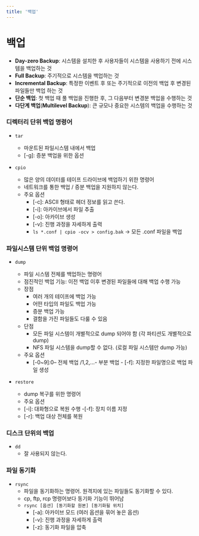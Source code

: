 ```yaml
---
title: '백업'
---
```

# 백업

- **Day-zero Backup**: 시스템을 설치한 후 사용자들이 시스템을 사용하기 전에 시스템을 백업하는 것
- **Full Backup**: 주기적으로 시스템을 백업하는 것
- **Incremental Backup**: 특정한 이벤트 후 또는 주기적으로 이전의 백업 후 변경된 파일들만 백업 하는 것
- **단순 백업**: 첫 백업 때 풀 백업을 진행한 후, 그 다음부터 변경분 백업을 수행하는 것
- **다단계 백업**(**Multilevel Backup**): 큰 규모나 중요한 시스템의 백업을 수행하는 것

### 디렉터리 단위 백업 명령어

- `tar`
  - 마운트된 파일시스템 내에서 백업
  - [-g]: 증분 백업을 위한 옵션
  
- `cpio`
  - 많은 양의 데이터를 테이프 드라이브에 백업하기 위한 명령어
  - 네트워크를 통한 백업 / 증분 백업을 지원하지 않는다.
  - 주요 옵션
    - [-c]: ASCII 형태로 헤더 정보를 읽고 쓴다.
    - [-i]: 아카이브에서 파일 추출
    - [-o]: 아카이브 생성
    - [-v]: 진행 과정을 자세하게 출력
    - `ls *.conf | cpio -ocv > config.bak` → 모든 .conf 파일을 백업

### 파일시스템 단위 백업 명령어

- `dump`
  - 파일 시스템 전체를 백업하는 명령어
  - 점진적인 백업 기능: 이전 백업 이후 변경된 파일들에 대해 백업 수행 가능
  - 장점
    - 여러 개의 테이프에 백업 가능
    - 어떤 타입의 파일도 백업 가능
    - 증분 백업 가능
    - 결함을 가진 파일들도 다룰 수 있음
  - 단점
    - 모든 파일 시스템이 개별적으로 dump 되어야 함 (각 파티션도 개별적으로 dump)
    - NFS 파일 시스템을 dump할 수 없다. (로컬 파일 시스템만 dump 가능)
  - 주요 옵션
    - [-0~9]:0– 전체 백업 /1,2,...- 부분 백업 - [-f]: 지정한 파일명으로 백업 파일 생성
  
- `restore`
  - dump 복구를 위한 명령어
  - 주요 옵션
  - [-i]: 대화형으로 복원 수행 -[-f]: 장치 이름 지정
  - [-r]: 백업 대상 전체를 복원


### 디스크 단위의 백업
- `dd`
  - 잘 사용되지 않는다.
  
### 파일 동기화

- `rsync`
  - 파일을 동기화하는 명령어. 원격지에 있는 파일들도 동기화할 수 있다.
  - cp, ftp, rcp 명령어보다 동기화 기능이 뛰어남
  - `rsync [옵션] [동기화할 원본] [동기화될 위치]`
      - [-a]: 아카이브 모드 (여러 옵션을 묶어 놓은 옵션)
      - [-v]: 진행 과정을 자세하게 출력
      - [-z]: 동기화 파일을 압축